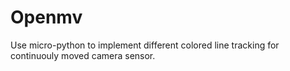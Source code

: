 # Openmv
Use micro-python to implement different colored line tracking for continuouly moved camera sensor.
